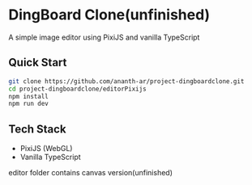 # DingBoard Clone(unfinished)

A simple image editor using PixiJS and vanilla TypeScript

## Quick Start
```bash
git clone https://github.com/ananth-ar/project-dingboardclone.git
cd project-dingboardclone/editorPixijs
npm install
npm run dev
```

## Tech Stack
- PixiJS (WebGL)
- Vanilla TypeScript

editor folder contains canvas version(unfinished)
